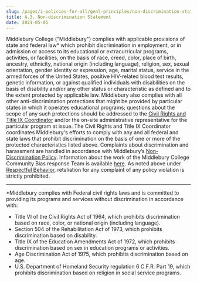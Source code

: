 ```yaml
---
slug: /pages/i-policies-for-all/genl-principles/non-discrimination-statement
title: A.3. Non-discrimination Statement
date: 2021-05-01
---
```

Middlebury College ("Middlebury") complies with applicable provisions of state and federal law\* which prohibit discrimination in employment, or in admission or access to its educational or extracurricular programs, activities, or facilities, on the basis of race, creed, color, place of birth, ancestry, ethnicity, national origin (including language), religion, sex, sexual orientation, gender identity or expression, age, marital status, service in the armed forces of the United States, positive HIV-related blood test results, genetic information, or against qualified individuals with disabilities on the basis of disability and/or any other status or characteristic as defined and to the extent protected by applicable law. Middlebury also complies with all other anti-discrimination protections that might be provided by particular states in which it operates educational programs; questions about the scope of any such protections should be addressed to the [Civil Rights and Title IX Coordinator](https://www.middlebury.edu/title-IX/about) and/or the on-site administrative representative for the particular program at issue. The Civil Rights and Title IX Coordinator coordinates Middlebury's efforts to comply with any and all federal and state laws that prohibit discrimination on the basis of one or more of the protected characteristics listed above. Complaints about discrimination and harassment are handled in accordance with Middlebury’s [Non-Discrimination Policy](/pages/i-policies-for-all/non-discrim-policies/b-1-a-non-discrimination-policy/). Information about the work of the Middlebury College Community Bias response Team is available [here](https://www.middlebury.edu/about/handbook_old/student_policies/community-bias-response-team-policy). As noted above under [Respectful Behavior](/pages/i-policies-for-all/genl-principles/respectful-behavior), retaliation for any complaint of any policy violation is strictly prohibited.

---

\*Middlebury complies with Federal civil rights laws and is committed to providing its programs and services without discrimination in accordance with:

*   Title VI of the Civil Rights Act of 1964, which prohibits discrimination based on race, color, or national origin (including language).
*   Section 504 of the Rehabilitation Act of 1973, which prohibits discrimination based on disability.
*   Title IX of the Education Amendments Act of 1972, which prohibits discrimination based on sex in education programs or activities.
*   Age Discrimination Act of 1975, which prohibits discrimination based on age.
*   U.S. Department of Homeland Security regulation 6 C.F.R. Part 19, which prohibits discrimination based on religion in social service programs.